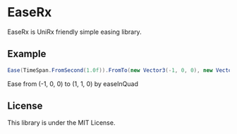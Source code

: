 # EaseRx
EaseRx is UniRx friendly simple easing library.

## Example
```cs
Ease(TimeSpan.FromSecond(1.0f)).FromTo(new Vector3(-1, 0, 0), new Vector3(1, 1, 0)).EaseInQuad().Subscribe(_ => {}).AddTo(this)
``` 

Ease from (-1, 0, 0) to (1, 1, 0) by easeInQuad

## License
This library is under the MIT License.
